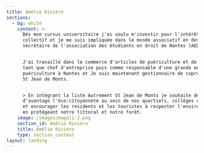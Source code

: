 ```yaml
---
title: Amélie Rivière
sections:
  - bg: white
    content: >-
      Dés mon cursus universitaire j'ai voulu m'investir pour l'intérêt
      collectif et je me suis impliquée dans le monde associatif en devenant
      secrétaire de l'association des étudiants en droit de Nantes (AEDN).


      J'ai travaillé dans le commerce d'articles de puériculture et de jouets en
      tant que chef d'entreprise puis comme responsable d'une grande enseigne de
      puériculture à Nantes et Je suis maintenant gestionnaire de copropriété à
      St Jean de Monts.


      > En intégrant la liste Autrement St Jean de Monts je souhaite développer
      d'avantage l'éco-citoyenneté au sein de nos quartiers, collèges et écoles
      et encourager les residents et les touristes à respecter l'environnement
      en protégeant notre littoral et notre forêt.
    image: /images/magali-2.png
    section_id: Amélie Rivière
    title: Amélie Rivière
    type: section_content
layout: landing
---
```



